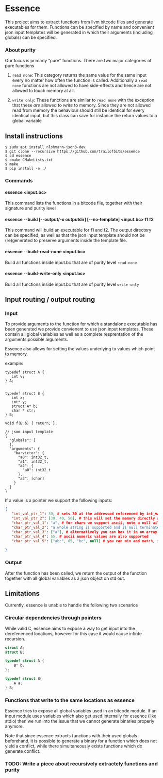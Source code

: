 # Essence

This project aims to extract functions from llvm bitcode files and generate executables for them.
Functions can be specified by name and convenient json input templates will be generated in which their arguments (including globals) can be specified.


### About purity
Our focus is primarly "pure" functions. There are two major categories of pure functions

1. `read none`:
   This category returns the same value for the same input every no matter how often the function is called.
   Additionally a `read none` functions are not allowed to have side-effects and hence are not allowed to touch memory at all. 

2. `write only`: These functions are similar to `read none` with the exception that these _are_ allowed to _write_ to memory. Since they are not allowed read from memory the behaviour should still be identical for every identical input, but this class can save for instance the return values to a global variable 




## Install instructions

```shell
$ sudo apt install nlohmann-json3-dev
$ git clone --recursive https://github.com/trailofbits/essence
$ cd essence
$ cmake CMakeLists.txt
$ make 
$ pip install -e ./
```


### Commands  
#### essence <input.bc> 
This command lists the functions in a bitcode file, together with their signature and purity level 


#### essence --build [--output/-o outputdir] [--no-template] <input.bc> f1 f2 
This command will build an executable for f1 and f2.
The output directory can be specified, as well as that the json input template should not be (re)generated to preserve arguments inside the template file.


#### essence --build-read-none <input.bc>
Build all functions inside input.bc that are of purity level `read-none`

#### essence --build-write-only <input.bc>
Build all functions inside input.bc that are of purity level `write-only`



## Input routing / output routing
### Input 
To provide arguments to the function for which a standalone executable has been generated we provide convienent to use json input templates. These contain all global variables as well as a complete resprentation of the arguments possible arguments.

Essence also allows for setting the values underlying to values which point to memory.   


example:
```
typedef struct A {
   int v;
} A;


typedef struct B {
   int x;
   int* y;
   struct A* b;
   char * str;
} B;

void f(B b) { return; };

// json input template
{
  "globals": {
  },
  "arguments": {
    "barvictor": {
      "a0": int32_t,
      "a1": int32_t,
      "a2": {
        "a0": int32_t
      },
      "a3": [char]
    }
  }
}
```

If a value is a pointer we support the following inputs:
```json
{
   "int_val_ptr_1": 30, # sets 30 at the addressed referenced by int_val_ptr,
   "int_val_ptr_2": [30, 40, 50], # this will set the memory directly after 30 to 40 and 50 
   "char_ptr_val_1": "a", # for chars we support ascii, note a null will be placed directly after "a",
   "char_ptr_val_2": "a whole string is supported and is null terminated",
   "char_ptr_val_3": ["a"], # alternatively you can box it in an array, this will prevent null termination
   "char_ptr_val_4": 65, # ascii numeric values are also supported
   "char_ptr_val_5": ["abc", 65, "bc", null] # you can mix and match, if you want a null termination with array syntax you add a null suffix
           
}
```

### Output
After the function has been called, we return the output of the function together with all global variables as a json object on std out. 

## Limitations
Currently, essence is unable to handle the following two scenarios 

### Circular dependencies through pointers
While valid C, essence aims to expose a way to get input into the derefenenced locations, however for this case it would cause infinte recursion.
```c
struct A;
struct B;

typedef struct A {
    B* b;    
};

typedef struct B{
    A a;
} B;
```

### Functions that write to the same locations as essence
Essence tries to expose all global variables used in an bitcode module.
If an input module uses variables which also get used internally for essence (like stdio) then we run into the issue that we cannot generate binaries properly anymore.

Note that since essence extracts functions with their used globals beforehand, it is possible to generate a binary for a function  which does not yield a conflict, while there simultaneously exists functions which do generate conflict.


### TODO: Write a piece about recursively extractely functions and purity
